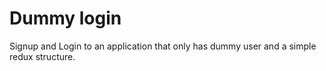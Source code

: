 # Dummy login

Signup and Login to an application that only has dummy user and a simple redux structure.

